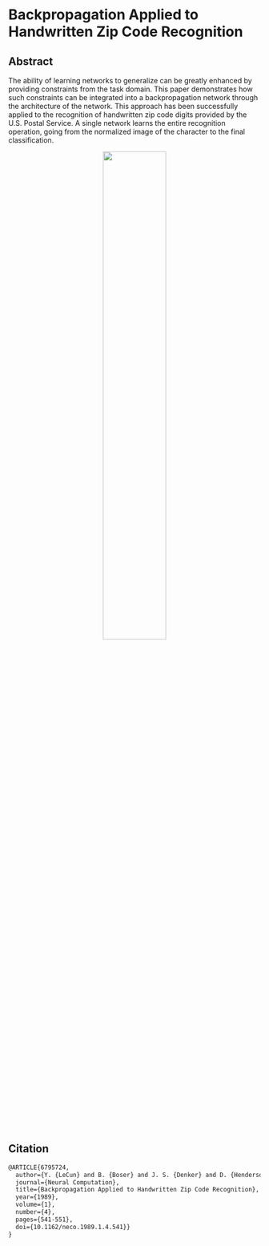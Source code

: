 # Backpropagation Applied to Handwritten Zip Code Recognition

<!-- {LeNet} -->

<!-- [ALGORITHM] -->

## Abstract

<!-- [ABSTRACT] -->

The ability of learning networks to generalize can be greatly enhanced by providing constraints from the task domain. This paper demonstrates how such constraints can be integrated into a backpropagation network through the architecture of the network. This approach has been successfully applied to the recognition of handwritten zip code digits provided by the U.S. Postal Service. A single network learns the entire recognition operation, going from the normalized image of the character to the final classification.

<!-- [IMAGE] -->

<div align=center>
<img src="https://user-images.githubusercontent.com/26739999/142561080-cd1c4bdc-8739-46ca-bc32-76d462a32901.png" width="50%"/>
</div>

## Citation

```latex
@ARTICLE{6795724,
  author={Y. {LeCun} and B. {Boser} and J. S. {Denker} and D. {Henderson} and R. E. {Howard} and W. {Hubbard} and L. D. {Jackel}},
  journal={Neural Computation},
  title={Backpropagation Applied to Handwritten Zip Code Recognition},
  year={1989},
  volume={1},
  number={4},
  pages={541-551},
  doi={10.1162/neco.1989.1.4.541}}
}
```
